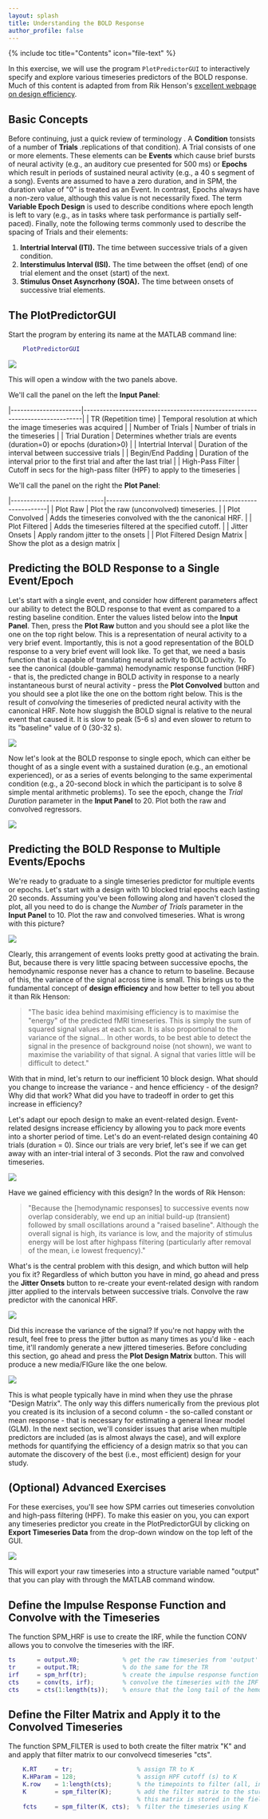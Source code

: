 ```yaml
---
layout: splash
title: Understanding the BOLD Response
author_profile: false
---
```


{% include toc title="Contents" icon="file-text" %}

In this exercise, we will use the program `PlotPredictorGUI` to interactively specify and explore various timeseries predictors of the BOLD response. Much of this content is adapted from from Rik Henson's [excellent webpage on design efficiency](http://imaging.mrc-cbu.cam.ac.uk/imaging/DesignEfficiency).

## Basic Concepts

Before continuing, just a quick review of terminology . A **Condition** tonsists of a number of **Trials** .replications of that condition). A Trial consists of one or more elements. These elements can be **Events** which cause brief bursts of neural activity (e.g., an auditory cue presented for 500 ms) or **Epochs** which result in periods of sustained neural activity (e.g., a 40 s segment of a song). Events are assumed to have a zero duration, and in SPM, the duration value of "0" is treated as an Event. In contrast, Epochs always have a non-zero value, although this value is not necessarily fixed. The term **Variable Epoch Design** is used to describe conditions where epoch length is left to vary (e.g., as in tasks where task performance is partially self-paced). Finally, note the following terms commonly used to describe the spacing of Trials and their elements:

  1. **Intertrial Interval (ITI).** The time between successive trials of a given condition.
  2. **Interstimulus Interval (ISI).** The time between the offset (end) of one trial element and the onset (start) of the next.
  3. **Stimulus Onset Asyncrhony (SOA).** The time between onsets of successive trial elements.

## The PlotPredictorGUI

Start the program by entering its name at the MATLAB command line:

```matlab
    PlotPredictorGUI

```

![](media/PredictorsExercise4Publishing_Part1_v2_01.png)

This will open a window with the two panels above.

We'll call the panel on the left the **Input Panel**:

|----------------------|-----------------------------------------------------------------------------|
| TR (Repetition time) | Temporal resolution at which the image timeseries was acquired              |
| Number of Trials     | Number of trials in the timeseries                                          |
| Trial Duration       | Determines whether trials are events (duration=0) or epochs (duration&gt;0) |
| Intertrial Interval  | Duration of the interval between successive trials                          |
| Begin/End Padding    | Duration of the interval prior to the first trial and after the last trial  |
| High-Pass Filter     | Cutoff in secs for the high-pass filter (HPF) to apply to the timeseries    |

We'll call the panel on the right the **Plot Panel**:

|-----------------------------|-----------------------------------------------------------|
| Plot Raw                    | Plot the raw (unconvolved) timeseries.                    |
| Plot Convolved              | Adds the timeseries convolved with the the canonical HRF. |
| Plot Filtered               | Adds the timeseries filtered at the specified cutoff.     |
| Jitter Onsets               | Apply random jitter to the onsets                         |
| Plot Filtered Design Matrix | Show the plot as a design matrix                          |

## Predicting the BOLD Response to a Single Event/Epoch

Let's start with a single event, and consider how different parameters affect our ability to detect the BOLD response to that event as compared to a resting baseline condition. Enter the values listed below into the **Input Panel**. Then, press the **Plot Raw** button and you should see a plot like the one on the top right below. This is a representation of neural activity to a very brief event. Importantly, this is not a good representation of the BOLD response to a very brief event will look like. To get that, we need a basis function that is capable of translating neural activity to BOLD activity. To see the canonical (double-gamma) hemodynamic response function (HRF) - that is, the predicted change in BOLD activity in response to a nearly instantaneous burst of neural activity - press the **Plot Convolved** button and you should see a plot like the one on the bottom right below. This is the result of _convolving_ the timeseries of predicted neural activity with the canonical HRF. Note how sluggish the BOLD signal is relative to the neural event that caused it. It is slow to peak (5-6 s) and even slower to return to its "baseline" value of 0 (30-32 s).

![](media/FIG01.jpg)

Now let's look at the BOLD response to single epoch, which can either be thought of as a single event with a sustained duration (e.g., an emotional experienced), or as a series of events belonging to the same experimental condition (e.g., a 20-second block in which the participant is to solve 8 simple mental arithmetic problems). To see the epoch, change the _Trial Duration_ parameter in the **Input Panel** to 20. Plot both the raw and convolved regressors.

![](media/FIG02.jpg)

## Predicting the BOLD Response to Multiple Events/Epochs

We're ready to graduate to a single timeseries predictor for multiple events or epochs. Let's start with a design with 10 blocked trial epochs each lasting 20 seconds. Assuming you've been following along and haven't closed the plot, all you need to do is change the _Number of Trials_ parameter in the **Input Panel** to 10. Plot the raw and convolved timeseries. What is wrong with this picture?

![](media/FIG03.jpg)

Clearly, this arrangement of events looks pretty good at activating the brain. But, because there is very little spacing between successive epochs, the hemodynamic response never has a chance to return to baseline. Because of this, the variance of the signal across time is small. This brings us to the fundamental concept of **design efficiency** and how better to tell you about it than Rik Henson:

> "The basic idea behind maximising efficiency is to maximise the "energy" of the predicted fMRI timeseries. This is simply the sum of squared signal values at each scan. It is also proportional to the variance of the signal... In other words, to be best able to detect the signal in the presence of background noise (not shown), we want to maximise the variability of that signal. A signal that varies little will be difficult to detect."

With that in mind, let's return to our inefficient 10 block design. What should you change to increase the variance - and hence efficiency - of the design? Why did that work? What did you have to tradeoff in order to get this increase in efficiency?

Let's adapt our epoch design to make an event-related design. Event-related designs increase efficiency by allowing you to pack more events into a shorter period of time. Let's do an event-related design containing 40 trials (duration = 0). Since our trials are very brief, let's see if we can get away with an inter-trial interal of 3 seconds. Plot the raw and convolved timeseries.

![](media/FIG06.jpg)

Have we gained efficiency with this design? In the words of Rik Henson:

> "Because the  [hemodynamic responses] to successive events now overlap considerably, we end up an initial build-up (transient) followed by small oscillations around a "raised baseline". Although the overall signal is high, its variance is low, and the majority of stimulus energy will be lost after highpass filtering (particularly after removal of the mean, i.e lowest frequency)."

What's is the central problem with this design, and which button will help you fix it? Regardless of which button you have in mind, go ahead and press the **Jitter Onsets** button to re-create your event-related design with random jitter applied to the intervals between successive trials. Convolve the raw predictor with the canonical HRF.

![](media/FIG07.jpg)

Did this increase the variance of the signal? If you're not happy with the result, feel free to press the jitter button as many times as you'd like - each time, it'll randomly generate a new jittered timeseries. Before concluding this section, go ahead and press the **Plot Design Matrix** button. This will produce a new media/FIGure like the one below.

![](media/FIG08.jpg)

This is what people typically have in mind when they use the phrase "Design Matrix". The only way this differs numerically from the previous plot you created is its inclusion of a second column - the so-called constant or mean response - that is necessary for estimating a general linear model (GLM). In the next section, we'll consider issues that arise when multiple predictors are included (as is almost always the case), and will explore methods for quantifying the efficiency of a design matrix so that you can automate the discovery of the best (i.e., most efficient) design for your study.

## (Optional) Advanced Exercises

For these exercises, you'll see how SPM carries out timeseries convolution and high-pass filtering (HPF). To make this easier on you, you can export any timeseries predictor you create in the PlotPredictorGUI by clicking on **Export Timeseries Data** from the drop-down window on the top left of the GUI.

![](media/EXPORTSIDEBAR.png)

This will export your raw timeseries into a structure variable named "output" that you can play with through the MATLAB command window.

## Define the Impulse Response Function and Convolve with the Timeseries

The function SPM_HRF is use to create the IRF, while the function CONV allows you to convolve the timeseries with the IRF.

```matlab
ts      = output.X0;            % get the raw timeseries from 'output'
tr      = output.TR;            % do the same for the TR
irf     = spm_hrf(tr);          % create the impulse response function
cts     = conv(ts, irf);        % convolve the timeseries with the IRF
cts     = cts(1:length(ts));    % ensure that the long tail of the hemodynamic response hasn't lengthened our image timeseries
```

## Define the Filter Matrix and Apply it to the Convolved Timeseries

The function SPM_FILTER is used to both create the filter matrix "K" and and apply that filter matrix to our convolvecd timeseries "cts".

```matlab
    K.RT     = tr;                  % assign TR to K
    K.HParam = 128;                 % assign HPF cutoff (s) to K
    K.row    = 1:length(cts);       % the timepoints to filter (all, in this case)
    K        = spm_filter(K);       % add the filter matrix to the sturcture K
                                    % this matrix is stored in the field X0
    fcts     = spm_filter(K, cts);  % filter the timeseries using K
```